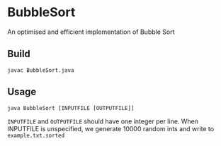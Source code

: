 # BubbleSort

An optimised and efficient implementation of Bubble Sort

## Build

`javac BubbleSort.java`

## Usage

`java BubbleSort [INPUTFILE [OUTPUTFILE]]`

`INPUTFILE` and `OUTPUTFILE` should have one integer per line. When INPUTFILE is unspecified, we generate 10000 random ints and write to `example.txt.sorted`